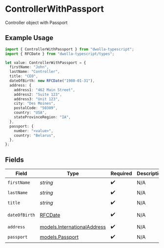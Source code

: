 # ControllerWithPassport

Controller object with Passport

## Example Usage

```typescript
import { ControllerWithPassport } from "dwolla-typescript";
import { RFCDate } from "dwolla-typescript/types";

let value: ControllerWithPassport = {
  firstName: "John",
  lastName: "Controller",
  title: "CEO",
  dateOfBirth: new RFCDate("1980-01-31"),
  address: {
    address1: "462 Main Street",
    address2: "Suite 123",
    address3: "Unit 123",
    city: "Des Moines",
    postalCode: "50309",
    country: "USA",
    stateProvinceRegion: "IA",
  },
  passport: {
    number: "<value>",
    country: "Belarus",
  },
};
```

## Fields

| Field                                                            | Type                                                             | Required                                                         | Description                                                      | Example                                                          |
| ---------------------------------------------------------------- | ---------------------------------------------------------------- | ---------------------------------------------------------------- | ---------------------------------------------------------------- | ---------------------------------------------------------------- |
| `firstName`                                                      | *string*                                                         | :heavy_check_mark:                                               | N/A                                                              | John                                                             |
| `lastName`                                                       | *string*                                                         | :heavy_check_mark:                                               | N/A                                                              | Controller                                                       |
| `title`                                                          | *string*                                                         | :heavy_check_mark:                                               | N/A                                                              | CEO                                                              |
| `dateOfBirth`                                                    | [RFCDate](../types/rfcdate.md)                                   | :heavy_check_mark:                                               | N/A                                                              | 1980-01-31                                                       |
| `address`                                                        | [models.InternationalAddress](../models/internationaladdress.md) | :heavy_check_mark:                                               | N/A                                                              |                                                                  |
| `passport`                                                       | [models.Passport](../models/passport.md)                         | :heavy_check_mark:                                               | N/A                                                              |                                                                  |